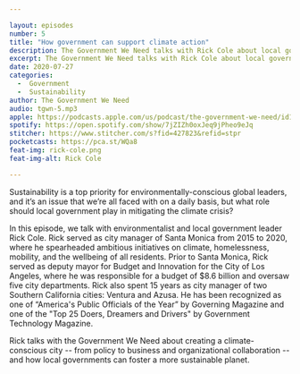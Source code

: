 ```yaml
---

layout: episodes
number: 5
title: "How government can support climate action"
description: The Government We Need talks with Rick Cole about local government's role in sustainability.
excerpt: The Government We Need talks with Rick Cole about local government's role in sustainability.
date: 2020-07-27
categories:
  -  Government
  -  Sustainability
author: The Government We Need
audio: tgwn-5.mp3
apple: https://podcasts.apple.com/us/podcast/the-government-we-need/id1468169431
spotify: https://open.spotify.com/show/7jZIZh0oxJeq9jPheo9eJq
stitcher: https://www.stitcher.com/s?fid=427823&refid=stpr
pocketcasts: https://pca.st/WQa8
feat-img: rick-cole.png
feat-img-alt: Rick Cole

---
```


Sustainability is a top priority for environmentally-conscious global leaders, and it’s an issue that we’re all faced with on a daily basis, but what role should local government play in mitigating the climate crisis?

In this episode, we talk with environmentalist and local government leader Rick Cole. Rick served as city manager of Santa Monica from 2015 to 2020, where he spearheaded ambitious initiatives on climate, homelessness, mobility, and the wellbeing of all residents. Prior to Santa Monica, Rick served as deputy mayor for Budget and Innovation for the City of Los Angeles, where he was responsible for a budget of $8.6 billion and oversaw five city departments. Rick also spent 15 years as city manager of two Southern California cities: Ventura and Azusa. He has been recognized as one of “America's Public Officials of the Year” by Governing Magazine and one of the "Top 25 Doers, Dreamers and Drivers" by Government Technology Magazine.

Rick talks with the Government We Need about creating a climate-conscious city -- from policy to business and organizational collaboration -- and how local governments can foster a more sustainable planet.